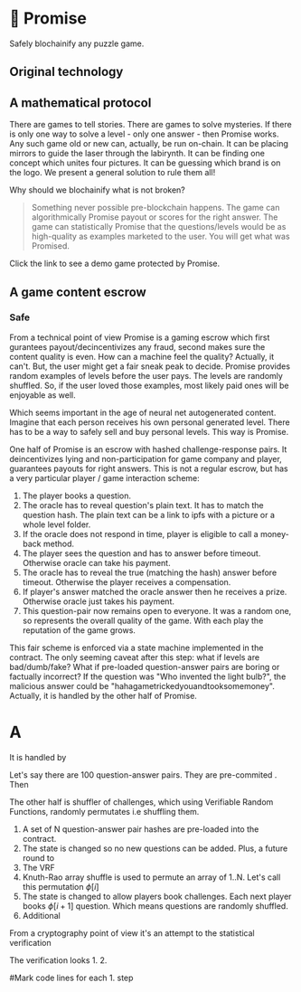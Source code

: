 # 💍 Promise 

Safely blochainify any puzzle game. 

## Original technology



## A mathematical protocol 

There are games to tell stories. There are games to solve mysteries. If there is only one way to solve a level - only one answer - then Promise works.
Any such game old or new can, actually, be run on-chain. 
It can be placing mirrors to guide the laser through the labirynth. It can be finding one concept which unites four pictures. It can be guessing which brand is on the logo. We present a general solution to rule them all!

Why should we blochainify what is not broken? 

> Something never possible pre-blockchain happens. The game can algorithmically Promise payout or scores for the right answer. The game can statistically Promise that the questions/levels would be as high-quality as examples marketed to the user. You will get what was Promised.

Click the link to see a demo game protected by Promise.

## A game content escrow 
### Safe

From a technical point of view Promise is a gaming escrow which first gurantees payout/decincentivizes any fraud, second makes sure 
the content quality is even. How can a machine feel the quality? Actually, it can't. But, the user might get a fair sneak peak to decide.
Promise provides random examples of levels before the user pays. The levels are randomly shuffled. So, if the user loved those examples, most likely 
paid ones will be enjoyable as well. 

Which seems important in the age of neural net autogenerated content. Imagine that each person 
receives his own personal generated level. There has to be a way to safely sell and buy personal levels. This way is Promise.

One half of Promise is an escrow with hashed challenge-response pairs. It deincentivizes lying and non-participation for game company and player, guarantees payouts for right answers. This is not a regular escrow, but has a very particular player / game interaction scheme:

1. The player books a question.
2. The oracle has to reveal question's plain text. It has to match the question hash. The plain text can be a link to ipfs with a picture or a whole level folder.
3. If the oracle does not respond in time, player is eligible to call a money-back method.
4. The player sees the question and has to answer before timeout. Otherwise oracle can take his payment.
5. The oracle has to reveal the true (matching the hash) answer before timeout. Otherwise the player receives a compensation.
6. If player's answer matched the oracle answer then he receives a prize. Otherwise oracle just takes his payment. 
7. This question-pair now remains open to everyone. It was a random one, so represents the overall quality of the game. With each play the reputation of the game grows.

This fair scheme is enforced via a state machine implemented in the contract.
The only seeming caveat after this step: what if levels are bad/dumb/fake? What if pre-loaded question-answer pairs are boring or factually incorrect? If the question was "Who invented the light bulb?", the malicious answer could be "hahagametrickedyouandtooksomemoney". Actually, it is handled by the other half of Promise.

# A 

It is handled by

Let's say there are 100 question-answer pairs. They are pre-commited . Then

The other half is shuffler of challenges, which using Verifiable Random Functions, randomly permutates i.e shuffling them.
1. A set of N question-answer pair hashes are pre-loaded into the contract.
2. The state is changed so no new questions can be added. Plus, a future round to 
3. The VRF
4. Knuth-Rao array shuffle is used to permute an array of 1..N. Let's call this permutation $\phi[i]$
5. The state is changed to allow players book challenges. Each next player books $\phi[i + 1]$ question. Which means questions are randomly shuffled.
6. Additional

From a cryptography point of view it's an attempt to 
the statistical verification

The verification looks
1.
2.

#Mark code lines for each 1. step 


